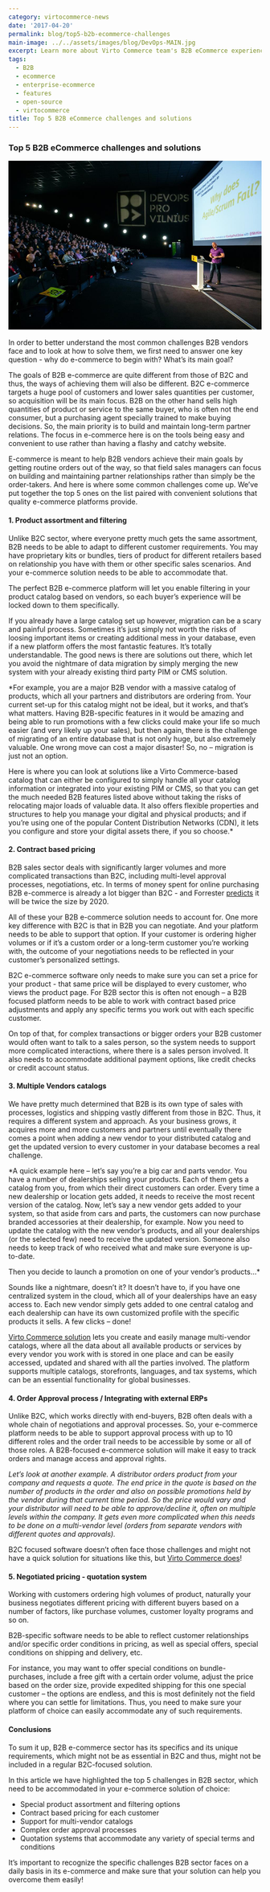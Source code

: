 ```yaml
---
category: virtocommerce-news
date: '2017-04-20'
permalink: blog/top5-b2b-ecommerce-challenges
main-image: ../../assets/images/blog/DevOps-MAIN.jpg
excerpt: Learn more about Virto Commerce team's B2B eCommerce experience. Top 5 B2B eCommerce challenges and their solutions.
tags:
  - B2B
  - ecommerce
  - enterprise-ecommerce
  - features
  - open-source
  - virtocommerce
title: Top 5 B2B eCommerce challenges and solutions
---
```

### Top 5 B2B eCommerce challenges and solutions

<img src='../../assets/images/blog/DevOps-MAIN.jpg'>

In order to better understand the most common challenges B2B vendors face and to look at how to solve them, we first need to answer one key question - why do e-commerce to begin with? What’s its main goal?

The goals of B2B e-commerce are quite different from those of B2C and thus, the ways of achieving them will also be different. B2C e-commerce targets a huge pool of customers and lower sales quantities per customer, so acquisition will be its main focus.
B2B on the other hand sells high quantities of product or service to the same buyer, who is often not the end consumer, but a purchasing agent specially trained to make buying decisions. So, the main priority is to build and maintain long-term partner relations. The focus in e-commerce here is on the tools being easy and convenient to use rather than having a flashy and catchy website.

E-commerce is meant to help B2B vendors achieve their main goals by getting routine orders out of the way, so that field sales managers can focus on building and maintaining partner relationships rather than simply be the order-takers. And here is where some common challenges come up. We’ve put together the top 5 ones on the list paired with convenient solutions that quality e-commerce platforms provide.

#### 1. Product assortment  and filtering

Unlike B2C sector, where everyone pretty much gets the same assortment, B2B needs to be able to adapt to different customer requirements. You may have proprietary kits or bundles, tiers of product for different retailers based on relationship you have with them or other specific sales scenarios. And your e-commerce solution needs to be able to accommodate that. 

The perfect B2B e-commerce platform will let you enable filtering in your product catalog based on vendors, so each buyer’s experience will be locked down to them specifically. 

If you already have a large catalog set up however, migration can be a scary and painful process. Sometimes it’s just simply not worth the risks of loosing important items or creating additional mess in your database, even if a new platform offers the most fantastic features. It’s totally understandable. 
The good news is there are solutions out there, which let you avoid the nightmare of data migration by simply merging the new system with your already existing third party PIM or CMS solution. 

*For example, you are a major B2B vendor with a massive catalog of products, which all your partners and distributors are ordering from. Your current set-up for this catalog might not be ideal, but it works, and that’s what matters. Having B2B-specific features in it would be amazing and being able to run promotions with a few clicks could make your life so much easier (and very likely up your sales), but then again, there is the challenge of migrating of an entire database that is not only huge, but also extremely valuable. One wrong move can cost a major disaster! So, no – migration is just not an option.

Here is where you can look at solutions like a Virto Commerce-based catalog that can either be configured to simply handle all your catalog information or integrated into your existing PIM or CMS, so that you can get the much needed B2B features listed above without taking the risks of relocating major loads of valuable data. It also offers flexible properties and structures to help you manage your digital and physical products; and if you’re using one of the popular Content Distribution Networks (CDN), it lets you configure and store your digital assets there, if you so choose.*

#### 2. Contract based pricing 

B2B sales sector deals with significantly larger volumes and more complicated transactions than B2C, including multi-level approval processes, negotiations, etc. In terms of money spent for online purchasing B2B e-commerce is already a lot bigger than B2C - and Forrester [predicts](https://www.forrester.com/report/US+B2B+eCommerce+Will+Be+Twice+The+Size+Of+B2C+eCommerce+By+2020/-/E-RES122366) it will be twice the size by 2020.

All of these your B2B e-commerce solution needs to account for. One more key difference with B2C is that in B2B you can negotiate. And your platform needs to be able to support that option. If your customer is ordering higher volumes or if it’s a custom order or a long-term customer you’re working with, the outcome of your negotiations needs to be reflected in your customer’s personalized settings. 

B2C e-commerce software only needs to make sure you can set a price for your product - that same price will be displayed to every customer, who views the product page. For B2B sector this is often not enough – a B2B focused platform needs to be able to work with contract based price adjustments and apply any specific terms you work out with each specific customer. 

On top of that, for complex transactions or bigger orders your B2B customer would often want to talk to a sales person, so the system needs to support more complicated interactions, where there is a sales person involved. It also needs to accommodate additional payment options, like credit checks or credit account status.

#### 3. Multiple Vendors catalogs 

We have pretty much determined that B2B is its own type of sales with processes, logistics and shipping vastly different from those in B2C. Thus, it requires a different system and approach. As your business grows, it acquires more and more customers and partners until eventually there comes a point when adding a new vendor to your distributed catalog and get the updated version to every customer in your database becomes a real challenge.

*A quick example here – let’s say you’re a big car and parts vendor. You have a number of dealerships selling your products. Each of them gets a catalog from you, from which their direct customers can order. Every time a new dealership or location gets added, it needs to receive the most recent version of the catalog. 
Now, let’s say a new vendor gets added to your system, so that aside from cars and parts, the customers can now purchase branded accessories at their dealership, for example. Now you need to update the catalog with the new vendor’s products, and all your dealerships (or the selected few) need to receive the updated version. Someone also needs to keep track of who received what and make sure everyone is up-to-date. 

Then you decide to launch a promotion on one of your vendor’s products…*

Sounds like a nightmare, doesn’t it? It doesn’t have to, if you have one centralized system in the cloud, which all of your dealerships have an easy access to. Each new vendor simply gets added to one central catalog and each dealership can have its own customized profile with the specific products it sells. A few clicks – done!

[Virto Commerce solution](https://virtocommerce.com/features/for-business-professionals) lets you create and easily manage multi-vendor catalogs, where all the data about all available products or services by every vendor you work with is stored in one place and can be easily accessed, updated and shared with all the parties involved. The platform supports multiple catalogs, storefronts, languages, and tax systems, which can be an essential functionality for global businesses. 

#### 4. Order Approval process / Integrating with external ERPs

Unlike B2C, which works directly with end-buyers, B2B often deals with a whole chain of negotiations and approval processes. So, your e-commerce platform needs to be able to support approval process with up to 10 different roles and the order trail needs to be accessible by some or all of those roles.
A B2B-focused e-commerce solution will make it easy to track orders and manage access and approval rights.

*Let’s look at another example. A distributor orders product from your company and requests a quote. The end price in the quote is based on the number of products in the order and also on possible promotions held by the vendor during that current time period. So the price would vary and your distributor will need to be able to approve/decline it, often on multiple levels within the company. It gets even more complicated when this needs to be done on a multi-vendor level (orders from separate vendors with different quotes and approvals).* 

B2C focused software doesn’t often face those challenges and might not have a quick solution for situations like this, but [Virto Commerce does](https://virtocommerce.com/try-now)!

#### 5.	Negotiated pricing - quotation system 

Working with customers ordering high volumes of product, naturally your business negotiates different pricing with different buyers based on a number of factors, like purchase volumes, customer loyalty programs and so on. 

B2B-specific software needs to be able to reflect customer relationships and/or specific order conditions in pricing, as well as special offers, special conditions on shipping and delivery, etc. 

For instance, you may want to offer special conditions on bundle-purchases, include a free gift with a certain order volume, adjust the price based on the order size, provide expedited shipping for this one special customer – the options are endless, and this is most definitely not the field where you can settle for limitations. Thus, you need to make sure your platform of choice can easily accommodate any of such requirements.

#### Conclusions

To sum it up, B2B e-commerce sector has its specifics and its unique requirements, which might not be as essential in B2C and thus, might not be included in a regular B2C-focused solution. 

In this article we have highlighted the top 5 challenges in B2B sector, which need to be accommodated in your e-commerce solution of choice:
-	Special product assortment and filtering options
-	Contract based pricing for each customer
-	Support for multi-vendor catalogs
-	Complex order approval processes
-	Quotation systems that accommodate any variety of special terms and conditions

It’s important to recognize the specific challenges B2B sector faces on a daily basis in its e-commerce and make sure that your solution can help you overcome them easily!


